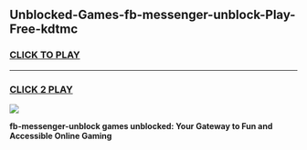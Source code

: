 
## Unblocked-Games-fb-messenger-unblock-Play-Free-kdtmc
<h3>
<a href="https://premium76.site?title=fb-messenger-unblock&ref=20M">CLICK TO PLAY</a></h3>
<hr>

<h3>
<a href="https://premium76.site?title=fb-messenger-unblock&ref=20M">CLICK 2 PLAY</a>
  
</h3>

<a href="https://premium76.site?title=fb-messenger-unblock&ref=19M"><img src="https://clearcache.store/games.png"></a>


**fb-messenger-unblock games unblocked: Your Gateway to Fun and Accessible Online Gaming**
